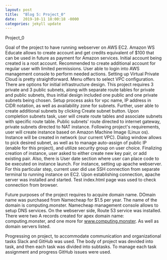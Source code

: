 ```yaml
---
layout: post
title:  "Blog 5: Project_0"
date:   2019-10-11 18:00:18 -0000
categories: jekyll update
---
```

Project_0

Goal of the project to have running webserver on AWS EC2. Amazon WS Educate allows to create account and get credits equivalent of $100 that can be used in future as payment for Amazon services. Initial account being created is a root account. Recommended to create additional account for regular user with limited permissions. User able to login into AWS management console to perform needed actions. Setting up Virtual Private Cloud is pretty straightforward. Menu offers to select VPC configuration. There are options for initial infrastructure design. This project requires 3 private and 3 public subnets, along with separate route tables for private and public subnets, thus initial design included one public and one private subnets being chosen. Setup process asks for vpc name, IP address in CIDR notation, as well as availability zone for subnets. Further, user able to create additional subnets by clicking Create subnet button. Upon completion subnets task, user will create route tables and associate subnets with specific route table. Public subnets' route directed to internet gateway, private subnets directed to NAT instance. Following project's requirements, user will create instance based on Amazon Machine Image (Linux os). Instance will be created in network (our current VPC). Dialog window allows to pick desired subnet, as well as to manage auto-assign of public IP (enable for this project), and utilize security group on user choice. Finalizing creation of instance, user asked to either create new key pair, or add existing pair. Also, there is User date section where user can place code to be executed on instance launch. For instance, setting up apache webserver. For this particular step, current user did use SSH connection from separate terminal to running instance on EC2. Upon establishing connection, apache server was installed and started. Test index.html page was used to check connection from browser.

Future purposes of the project requires to acquire domain name. DOmain name was purchased from Namecheap for $1.5 per year. The name of the domain is computing.monster. Namecheap management console allows to setup DNS services. On the webserver side, Route 53 service was installed. There were two A records created for apex domain name: computing.monster, and one more for www.computing.monster. As well as domain servers listed.

Progressing on project, to accommodate communication and organizational tasks Slack and GitHub was used. The body of project was devided into task, and then each task was divided into subtasks. To manage each task assignment and progress GitHub issues were used.  




[jekyll-docs]: https://jekyllrb.com/docs/home
[jekyll-gh]:   https://github.com/jekyll/jekyll
[jekyll-talk]: https://talk.jekyllrb.com/
